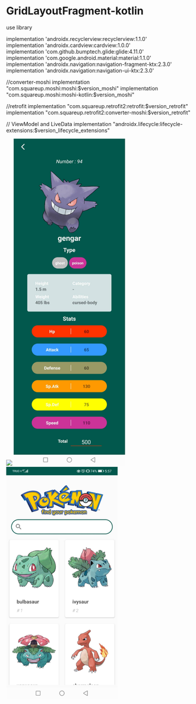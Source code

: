 # GridLayoutFragment-kotlin

use library

implementation 'androidx.recyclerview:recyclerview:1.1.0'</br>
implementation 'androidx.cardview:cardview:1.0.0'</br>
implementation 'com.github.bumptech.glide:glide:4.11.0'</br>
implementation 'com.google.android.material:material:1.1.0'</br>
implementation 'androidx.navigation:navigation-fragment-ktx:2.3.0'
implementation 'androidx.navigation:navigation-ui-ktx:2.3.0'

//converter-moshi
implementation "com.squareup.moshi:moshi:$version_moshi"
implementation "com.squareup.moshi:moshi-kotlin:$version_moshi"

//retrofit
implementation "com.squareup.retrofit2:retrofit:$version_retrofit"
implementation "com.squareup.retrofit2:converter-moshi:$version_retrofit"

// ViewModel and LiveData
implementation "androidx.lifecycle:lifecycle-extensions:$version_lifecycle_extensions"
    
<img src="https://github.com/sjitprogrammer/GridLayoutFragment-kotlin/blob/master/image/61656.gif" width="300"> 

<img src="https://github.com/sjitprogrammer/GridLayoutFragment-kotlin/blob/master/image/detail.jpg" width="300"> 
    
<img src="https://github.com/sjitprogrammer/GridLayoutFragment-kotlin/blob/master/image/61806.jpg" width="300">
